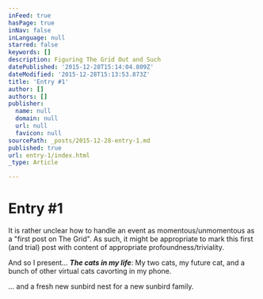 ```yaml
---
inFeed: true
hasPage: true
inNav: false
inLanguage: null
starred: false
keywords: []
description: Figuring The Grid Out and Such
datePublished: '2015-12-28T15:14:04.809Z'
dateModified: '2015-12-28T15:13:53.873Z'
title: 'Entry #1'
author: []
authors: []
publisher:
  name: null
  domain: null
  url: null
  favicon: null
sourcePath: _posts/2015-12-28-entry-1.md
published: true
url: entry-1/index.html
_type: Article

---
```

# Entry \#1

It is rather unclear how to handle an event as momentous/unmomentous as a "first post on The Grid". As such, it might be appropriate to mark this first (and trial) post with content of appropriate profoundness/triviality.

And so I present... _**The cats in my life**_: My two cats, my future cat, and a bunch of other virtual cats cavorting in my phone.

... and a fresh new sunbird nest for a new sunbird family.